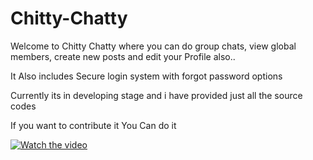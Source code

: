 # Chitty-Chatty

Welcome to Chitty Chatty where you can do group chats, view global members, create new posts and edit your Profile also..

It Also includes Secure login system with forgot password options

Currently its in developing stage and i have provided just all the source codes

If you want to contribute it You Can do it

[![Watch the video](https://raw.github.com/GabLeRoux/WebMole/master/ressources/WebMole_Youtube_Video.png)](http://youtu.be/vt5fpE0bzSY)

